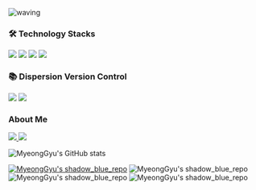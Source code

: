 ![waving](https://capsule-render.vercel.app/api?type=waving&height=200&text=Welcome%20to%20MyeongGyu's%20Github👋&fontSize=40&fontAlign=60&fontAlignY=40&color=gradient)

<h3 align="left">🛠 Technology Stacks</h3>

<p align="left">
<img src="https://img.shields.io/badge/html5-E34F26?style=for-the-badge&logo=html5&logoColor=white">
<img src="https://img.shields.io/badge/css-1572B6?style=for-the-badge&logo=css3&logoColor=white">
<img src="https://img.shields.io/badge/javascript-F7DF1E?style=for-the-badge&logo=javascript&logoColor=black">
<img src="https://img.shields.io/badge/python-3776AB?style=for-the-badge&logo=python&logoColor=white">
</p>

<h3 align="left">📚 Dispersion Version Control </h3>

<p align="left">
<img src="https://img.shields.io/badge/git-F05032?style=for-the-badge&logo=git&logoColor=white">
<img src="https://img.shields.io/badge/github-181717?style=for-the-badge&logo=github&logoColor=white"> 
</p>

<h3 align="left"> About Me</h3>

<a href="https://rlaaudrb1104.tistory.com/" target="_blank">
  <img src="https://img.shields.io/badge/tistory-orange?style=for-the-badge&logo=tistory&logoColor=white">
</a>
<a href=https://www.instagram.com/myeonggyu1104/" target="_blank">
  <img src="https://img.shields.io/badge/instagram-E4405F?style=for-the-badge&logo=instagram&logoColor=white">
</a>

![MyeongGyu's GitHub stats](https://github-readme-stats.vercel.app/api?username=rlaaudrb1104&theme=white&show_icons=true)

<a href="github.com/rlaaudrb1104/python-study">![MyeongGyu's shadow_blue_repo](https://github-readme-stats.vercel.app/api/pin/?username=rlaaudrb1104&repo=python-study&cache_seconds=86400&theme=blue)</a>
![MyeongGyu's shadow_blue_repo](https://github-readme-stats.vercel.app/api/pin/?username=rlaaudrb1104&repo=web-project&cache_seconds=86400&theme=_blue)
![MyeongGyu's shadow_blue_repo](https://github-readme-stats.vercel.app/api/pin/?username=rlaaudrb1104&repo=clerk&cache_seconds=86400&theme=blue)
![MyeongGyu's shadow_blue_repo](https://github-readme-stats.vercel.app/api/pin/?username=rlaaudrb1104&repo=C&cache_seconds=86400&theme=blue)

